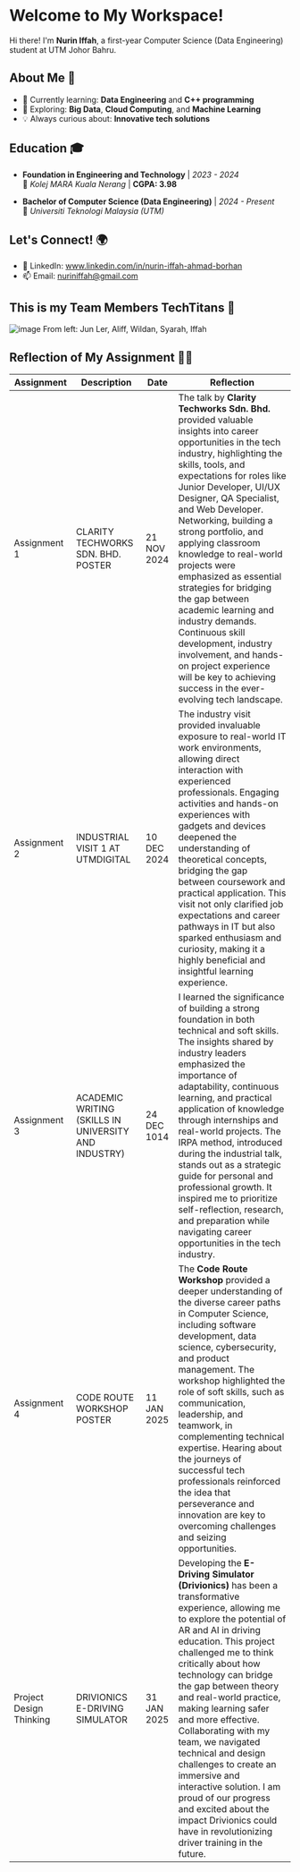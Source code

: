 # Welcome to My Workspace! 

Hi there! I'm **Nurin Iffah**, a first-year Computer Science (Data Engineering) student at UTM Johor Bahru.

## About Me 🚀
- 🔭 Currently learning: **Data Engineering** and **C++ programming**  
- 🌱 Exploring: **Big Data**, **Cloud Computing**, and **Machine Learning**  
- 💡 Always curious about: **Innovative tech solutions**
  
## Education 🎓

- **Foundation in Engineering and Technology** | *2023 - 2024*  
  📍 *Kolej MARA Kuala Nerang* | **CGPA: 3.98**  

- **Bachelor of Computer Science (Data Engineering)**  | *2024 - Present*  
  📍 *Universiti Teknologi Malaysia (UTM)*  


## Let's Connect! 🌍 
- 💼 LinkedIn: www.linkedin.com/in/nurin-iffah-ahmad-borhan 
- 📫 Email: nuriniffah@gmail.com

## This is my Team Members TechTitans 🦾
![image](https://github.com/user-attachments/assets/de0f1a60-64c9-4327-889a-1b9f3d3a5fa8)
From left: Jun Ler, Aliff, Wildan, Syarah, Iffah
  
## Reflection of My Assignment 👩‍💻
| Assignment       | Description                            | Date       | Reflection                          |
|------------------|----------------------------------------|------------|-------------------------------------|
| Assignment 1     | CLARITY TECHWORKS SDN. BHD. POSTER |21 NOV 2024 |The talk by **Clarity Techworks Sdn. Bhd.** provided valuable insights into career opportunities in the tech industry, highlighting the skills, tools, and expectations for roles like Junior Developer, UI/UX Designer, QA Specialist, and Web Developer. Networking, building a strong portfolio, and applying classroom knowledge to real-world projects were emphasized as essential strategies for bridging the gap between academic learning and industry demands. Continuous skill development, industry involvement, and hands-on project experience will be key to achieving success in the ever-evolving tech landscape.  |
| Assignment 2     | INDUSTRIAL VISIT 1 AT UTMDIGITAL | 10 DEC 2024 |The industry visit provided invaluable exposure to real-world IT work environments, allowing direct interaction with experienced professionals. Engaging activities and hands-on experiences with gadgets and devices deepened the understanding of theoretical concepts, bridging the gap between coursework and practical application. This visit not only clarified job expectations and career pathways in IT but also sparked enthusiasm and curiosity, making it a highly beneficial and insightful learning experience.|
| Assignment 3     | ACADEMIC WRITING (SKILLS IN UNIVERSITY AND INDUSTRY)  | 24 DEC 1014 | I learned the significance of building a strong foundation in both technical and soft skills. The insights shared by industry leaders emphasized the importance of adaptability, continuous learning, and practical application of knowledge through internships and real-world projects. The IRPA method, introduced during the industrial talk, stands out as a strategic guide for personal and professional growth. It inspired me to prioritize self-reflection, research, and preparation while navigating career opportunities in the tech industry. |
| Assignment 4 | CODE ROUTE WORKSHOP POSTER | 11 JAN 2025 |  The **Code Route Workshop** provided a deeper understanding of the diverse career paths in Computer Science, including software development, data science, cybersecurity, and product management. The workshop highlighted the role of soft skills, such as communication, leadership, and teamwork, in complementing technical expertise. Hearing about the journeys of successful tech professionals reinforced the idea that perseverance and innovation are key to overcoming challenges and seizing opportunities. |
| Project Design Thinking | DRIVIONICS E-DRIVING SIMULATOR | 31 JAN 2025 |Developing the **E-Driving Simulator (Drivionics)** has been a transformative experience, allowing me to explore the potential of AR and AI in driving education. This project challenged me to think critically about how technology can bridge the gap between theory and real-world practice, making learning safer and more effective. Collaborating with my team, we navigated technical and design challenges to create an immersive and interactive solution. I am proud of our progress and excited about the impact Drivionics could have in revolutionizing driver training in the future. |

